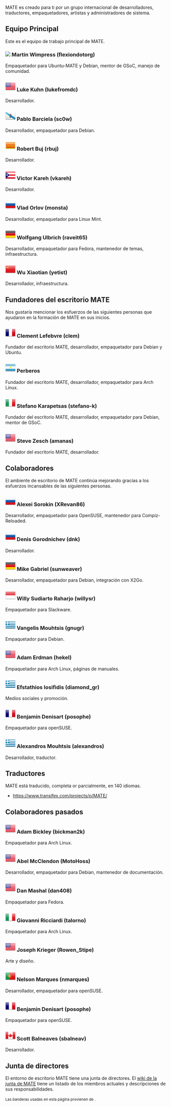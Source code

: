 <!--
.. link:
.. description:
.. tags:
.. date: 2011-12-05 07:25:21
.. title: Equipo
.. slug: team
-->

MATE es creado para ti por un grupo internacional de desarrolladores,
traductores, empaquetadores, artistas y administradores de sistema.

## Equipo Principal

Este es el equipo de trabajo principal de MATE.

### ![](/assets/img/flags/32/United%20Kingdom\(Great%20Britain\).png) Martin Wimpress (flexiondotorg)

Empaquetador para Ubuntu-MATE y Debian, mentor de GSoC, manejo de comunidad.

### ![](/assets/img/flags/32/USA.png) Luke Kuhn (lukefromdc)

Desarrollador.

### ![](/assets/img/flags/32/Galicia.png) Pablo Barciela (sc0w)

Desarrollador, empaquetador para Debian.

### ![](/assets/img/flags/32/Catalonia.png) Robert Buj (rbuj)

Desarrollador.

### ![](/assets/img/flags/32/Puerto%20Rico.png) Victor Kareh (vkareh)

Desarrollador.

### ![](/assets/img/flags/32/Russian%20Federation.png) Vlad Orlov (monsta)

Desarrollador, empaquetador para Linux Mint.

### ![](/assets/img/flags/32/Germany.png) Wolfgang Ulbrich (raveit65)

Desarrollador, empaquetador para Fedora, mantenedor de temas, infraestructura.

### ![](/assets/img/flags/32/China.png) Wu Xiaotian (yetist)

Desarrollador, infraestructura.



## Fundadores del escritorio MATE

Nos gustaría mencionar los esfuerzos de las siguientes personas
que ayudaron en la formación de MATE en sus inicios.

### ![](/assets/img/flags/32/France.png) Clement Lefebvre (clem)

Fundador del escritorio MATE, desarrollador, empaquetador para Debian y Ubuntu.

### ![](/assets/img/flags/32/Argentina.png) Perberos

Fundador del escritorio MATE, desarrollador, empaquetador para Arch Linux.

### ![](/assets/img/flags/32/Italy.png) Stefano Karapetsas (stefano-k)

Fundador del escritorio MATE, desarrollador, empaquetador para Debian, mentor de GSoC.

### ![](/assets/img/flags/32/USA.png) Steve Zesch (amanas)

Fundador del escritorio MATE, desarrollador.



## Colaboradores

El ambiente de escritorio de MATE continúa mejorando gracias
a los esfuerzos incansables de las siguientes personas.

### ![](/assets/img/flags/32/Russian%20Federation.png) Alexei Sorokin (XRevan86)

Desarrollador, empaquetador para OpenSUSE, mantenedor para Compiz-Reloaded.

### ![](/assets/img/flags/32/Russian%20Federation.png) Denis Gorodnichev (dnk)

Desarrollador.

### ![](/assets/img/flags/32/Germany.png) Mike Gabriel (sunweaver)

Desarrollador, empaquetador para Debian, integración con X2Go.

### ![](/assets/img/flags/32/Indonesia.png) Willy Sudiarto Raharjo (willysr)

Empaquetador para Slackware.

### ![](/assets/img/flags/32/Greece.png) Vangelis Mouhtsis (gnugr)

Empaquetador para Debian.

### ![](/assets/img/flags/32/USA.png) Adam Erdman (hekel)

Empaquetador para Arch Linux, páginas de manuales.

### ![](/assets/img/flags/32/Greece.png) Efstathios Iosifidis (diamond_gr)

Medios sociales y promoción.

### ![](/assets/img/flags/32/France.png) Benjamin Denisart (posophe)

Empaquetador para openSUSE.

### ![](/assets/img/flags/32/Greece.png) Alexandros Mouhtsis (alexandros)

Desarrollador, traductor.



## Traductores

MATE está traducido, completa or parcialmente, en 140 idiomas.

  * <https://www.transifex.com/projects/p/MATE/>



## Colaboradores pasados

### ![](/assets/img/flags/32/USA.png) Adam Bickley (bickman2k)

Empaquetador para Arch Linux.

### ![](/assets/img/flags/32/USA.png) Abel McClendon (MotoHoss)

Desarrollador, empaquetador para Debian, mantenedor de documentación.

### ![](/assets/img/flags/32/USA.png) Dan Mashal (dan408)

Empaquetador para Fedora.

### ![](/assets/img/flags/32/Italy.png) Giovanni Ricciardi (talorno)

Empaquetador para Arch Linux.

### ![](/assets/img/flags/32/USA.png) Joseph Krieger (Rowen_Stipe)

Arte y diseño.

### ![](/assets/img/flags/32/Portugal.png) Nelson Marques (nmarques)

Desarrollador, empaquetador para openSUSE.

### ![](/assets/img/flags/32/France.png) Benjamin Denisart (posophe)

Empaquetador para openSUSE.

### ![](/assets/img/flags/32/Canada.png) Scott Balneaves (sbalneav)

Desarrollador.



## Junta de directores

El entorno de escritorio MATE tiene una junta de directores. El
[wiki de la junta de MATE](http://wiki.mate-desktop.com/board)
tiene un listado de los miembros actuales y descripciones de sus
responsabilidades.

<small>
Las banderas usadas en esta página provienen de <http://www.icondrawer.com>.
</small>
